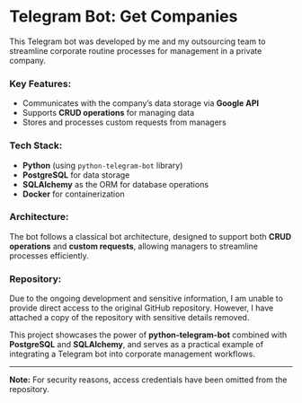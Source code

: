 # Telegram Bot: Get Companies

This Telegram bot was developed by me and my outsourcing team to streamline corporate routine processes for management in a private company.

### Key Features:
- Communicates with the company’s data storage via **Google API**
- Supports **CRUD operations** for managing data
- Stores and processes custom requests from managers

### Tech Stack:
- **Python** (using `python-telegram-bot` library)
- **PostgreSQL** for data storage
- **SQLAlchemy** as the ORM for database operations
- **Docker** for containerization

### Architecture:
The bot follows a classical bot architecture, designed to support both **CRUD operations** and **custom requests**, allowing managers to streamline processes efficiently.

### Repository:
Due to the ongoing development and sensitive information, I am unable to provide direct access to the original GitHub repository. However, I have attached a copy of the repository with sensitive details removed.

This project showcases the power of **python-telegram-bot** combined with **PostgreSQL** and **SQLAlchemy**, and serves as a practical example of integrating a Telegram bot into corporate management workflows.

---

**Note:** For security reasons, access credentials have been omitted from the repository.
